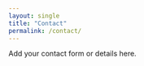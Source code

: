 ```yaml
---
layout: single
title: "Contact"
permalink: /contact/
---
```

Add your contact form or details here.
